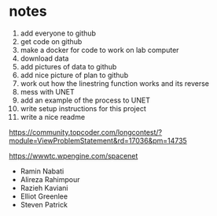 # notes
1. add everyone to github
2. get code on github
3. make a docker for code to work on lab computer
4. download data
5. add pictures of data to github
6. add nice picture of plan to github
7. work out how the linestring function works and its reverse
8. mess with UNET
9. add an example of the process to UNET
10. write setup instructions for this project
11. write a nice readme

https://community.topcoder.com/longcontest/?module=ViewProblemStatement&rd=17036&pm=14735

https://wwwtc.wpengine.com/spacenet

* Ramin Nabati
* Alireza Rahimpour
* Razieh Kaviani
* Elliot Greenlee
* Steven Patrick
